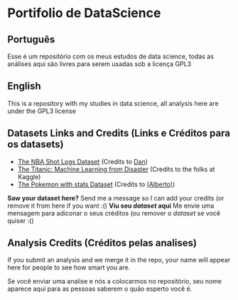 # Portifolio de DataScience

## Português
Esse é um repositório com os meus estudos de data science, todas as análises
aqui são livres para serem usadas sob a licença GPL3

## English
This is a repository with my studies in data science, all analysis here are
under the GPL3 license

## Datasets Links and Credits (Links e Créditos para os datasets)
- [The NBA Shot Logs Dataset](https://www.kaggle.com/dansbecker/nba-shot-logs) (Credits to [Dan](https://www.kaggle.com/dansbecker))
- [The Titanic: Machine Learning from Disaster](https://www.kaggle.com/c/titanic) (Credits to the folks at Kaggle)
- [The Pokemon with stats Dataset](https://www.kaggle.com/abcsds/pokemon) (Credits to [(Alberto)](https://www.kaggle.com/abcsds))

**Saw your dataset here?** Send me a message so I can add your credits (or remove it from here if you want :()
**Viu seu _dataset_ aqui** Me envie uma mensagem para adiconar o seus créditos (ou remover o _dataset_ se você quiser :()

## Analysis Credits (Créditos pelas analises)
If you submit an analysis and we merge it in the repo, your name will appear here for
people to see how smart you are.

Se você enviar uma analise e nós a colocarmos no repositório, seu nome aparece aqui
para as pessoas saberem o quão esperto você é.
